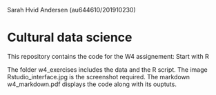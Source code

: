 Sarah Hvid Andersen (au644610/201910230)

# Cultural data science
This repository contains the code for the W4 assignement: Start with R

The folder w4_exercises includes the data and the R script.
The image Rstudio_interface.jpg is the screenshot required. 
The markdown w4_markdown.pdf displays the code along with its ouptuts.
